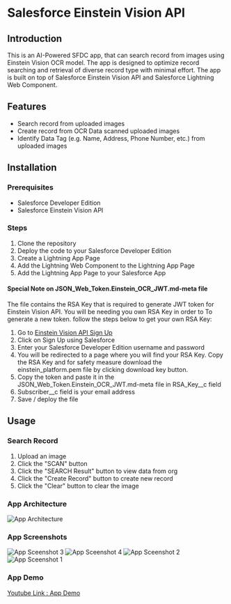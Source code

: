 # Salesforce Einstein Vision API
## Introduction
This is an AI-Powered SFDC app, that can search record from images using Einstein Vision OCR model. The app is designed to optimize record searching and retrieval of diverse record type with minimal effort. The app is built on top of Salesforce Einstein Vision API and Salesforce Lightning Web Component.

## Features
- Search record from uploaded images
- Create record from OCR Data scanned uploaded images
- Identify Data Tag (e.g. Name, Address, Phone Number, etc.) from uploaded images

## Installation
### Prerequisites
- Salesforce Developer Edition
- Salesforce Einstein Vision API

### Steps
1. Clone the repository
2. Deploy the code to your Salesforce Developer Edition
3. Create a Lightning App Page
4. Add the Lightning Web Component to the Lightning App Page
5. Add the Lightning App Page to your Salesforce App

#### Special Note on JSON_Web_Token.Einstein_OCR_JWT.md-meta file
The file contains the RSA Key that is required to generate JWT token for Einstein Vision API. You will be needing you own RSA Key in order to To generate a new token. follow the steps below to get your own RSA Key:
1. Go to [Einstein Vision API Sign Up](https://api.einstein.ai/signup)
2. Click on Sign Up using Salesforce
3. Enter your Salesforce Developer Edition username and password
4. You will be redirected to a page where you will find your RSA Key. Copy the RSA Key and for safety measure download the einstein_platform.pem file by clicking download key button.
5. Copy the token and paste it in the JSON_Web_Token.Einstein_OCR_JWT.md-meta file in RSA_Key__c field
6. Subscriber__c field is your email address
7. Save / deploy the file


## Usage
### Search Record
1. Upload an image
2. Click the "SCAN" button
3. Click the "SEARCH Result" button to view data from org
4. Click the "Create Record" button to create new record
5. Click the "Clear" button to clear the image

### App Architecture

![App Architecture](https://i.imgur.com/YYojAKl.png)

### App Screenshots
![App Sceenshot 3](https://i.imgur.com/BHzRgUe.png)
![App Sceenshot 4](https://i.imgur.com/v2YbyPq.png)
![App Sceenshot 2](https://i.imgur.com/AqtXOQO.png)
![App Sceenshot 1](https://i.imgur.com/8ALL1Ds.png)


### App Demo

[Youtube Link : App Demo](https://youtu.be/TaFvjudaBj4)
